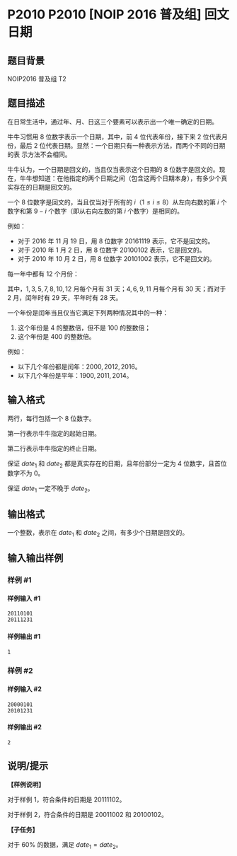# P2010 P2010 [NOIP 2016 普及组] 回文日期

## 题目背景

NOIP2016 普及组 T2

## 题目描述

在日常生活中，通过年、月、日这三个要素可以表示出一个唯一确定的日期。

牛牛习惯用 $8$ 位数字表示一个日期，其中，前 $4$ 位代表年份，接下来 $2$ 位代表月份，最后 $2$ 位代表日期。显然：一个日期只有一种表示方法，而两个不同的日期的表 示方法不会相同。

牛牛认为，一个日期是回文的，当且仅当表示这个日期的 $8$ 位数字是回文的。现在，牛牛想知道：在他指定的两个日期之间（包含这两个日期本身），有多少个真实存在的日期是回文的。

一个 $8$ 位数字是回文的，当且仅当对于所有的 $i$（$1  \le i \le 8$）从左向右数的第 $i$ 个数字和第 $9-i$ 个数字（即从右向左数的第 $i$ 个数字）是相同的。

例如：

- 对于 2016 年 11 月 19 日，用 $8$ 位数字 $20161119$ 表示，它不是回文的。
- 对于 2010 年 1 月 2 日，用 $8$ 位数字 $20100102$ 表示，它是回文的。
- 对于 2010 年 10 月 2 日，用 $8$ 位数字 $20101002$ 表示，它不是回文的。

每一年中都有 $12$ 个月份：

其中，$1, 3, 5, 7, 8, 10, 12$ 月每个月有 $31$ 天；$4, 6, 9, 11$ 月每个月有 $30$ 天；而对于 $2$ 月，闰年时有 $29$ 天，平年时有 $28$ 天。

一个年份是闰年当且仅当它满足下列两种情况其中的一种：

1. 这个年份是 $4$ 的整数倍，但不是 $100$ 的整数倍；
2. 这个年份是 $400$ 的整数倍。

例如：

- 以下几个年份都是闰年：$2000, 2012, 2016$。
- 以下几个年份是平年：$1900, 2011, 2014$。

## 输入格式

两行，每行包括一个 $8$ 位数字。

第一行表示牛牛指定的起始日期。

第二行表示牛牛指定的终止日期。

保证 $\mathit{date}_1$ 和 $\mathit{date}_2$ 都是真实存在的日期，且年份部分一定为 $4$ 位数字，且首位数字不为 $0$。

保证 $\mathit{date}_1$ 一定不晚于 $\mathit{date}_2$。

## 输出格式

一个整数，表示在 $\mathit{date}_1$ 和 $\mathit{date}_2$ 之间，有多少个日期是回文的。

## 输入输出样例

### 样例 #1

#### 样例输入 #1

```
20110101
20111231
```

#### 样例输出 #1

```
1
```

### 样例 #2

#### 样例输入 #2

```
20000101
20101231
```

#### 样例输出 #2

```
2
```

## 说明/提示

**【样例说明】**

对于样例 1，符合条件的日期是 $20111102$。

对于样例 2，符合条件的日期是 $20011002$ 和 $20100102$。

**【子任务】**

对于 $60 \%$ 的数据，满足 $\mathit{date}_1 = \mathit{date}_2$。
